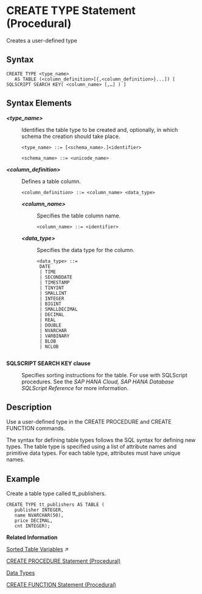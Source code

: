 <!-- loio20d5c1ed75191014a80d897035629def -->

# CREATE TYPE Statement \(Procedural\)

Creates a user-defined type



<a name="loio20d5c1ed75191014a80d897035629def__sql_create_type_1sql_create_type_syntax"/>

## Syntax

```
CREATE TYPE <type_name>
   AS TABLE (<column_definition>[{,<column_definition>}...]) [ SQLSCRIPT SEARCH KEY( <column_name> [,…] ) ]
```



<a name="loio20d5c1ed75191014a80d897035629def__sql_create_type_1sql_create_type_syntax_elements"/>

## Syntax Elements


<dl>
<dt><b>

*<type\_name\>*

</b></dt>
<dd>

Identifies the table type to be created and, optionally, in which schema the creation should take place.

```
<type_name> ::= [<schema_name>.]<identifier>

<schema_name> ::= <unicode_name>
```



</dd><dt><b>

*<column\_definition\>*

</b></dt>
<dd>

Defines a table column.

```
<column_definition> ::= <column_name> <data_type> 
```


<dl>
<dt><b>

*<column\_name\>*

</b></dt>
<dd>

Specifies the table column name.

```
<column_name> ::= <identifier>
```



</dd><dt><b>

*<data\_type\>*

</b></dt>
<dd>

Specifies the data type for the column.

```
<data_type> ::=
 DATE
 | TIME
 | SECONDDATE
 | TIMESTAMP
 | TINYINT
 | SMALLINT
 | INTEGER
 | BIGINT
 | SMALLDECIMAL
 | DECIMAL
 | REAL
 | DOUBLE
 | NVARCHAR
 | VARBINARY
 | BLOB
 | NCLOB


```



</dd>
</dl>



</dd><dt><b>

SQLSCRIPT SEARCH KEY clause

</b></dt>
<dd>

Specifies sorting instructions for the table. For use with SQLScript procedures. See the *SAP HANA Cloud, SAP HANA Database SQLScript Reference* for more information.



</dd>
</dl>



<a name="loio20d5c1ed75191014a80d897035629def__sql_create_type_1sql_create_type_description"/>

## Description

Use a user-defined type in the CREATE PROCEDURE and CREATE FUNCTION commands.

The syntax for defining table types follows the SQL syntax for defining new types. The table type is specified using a list of attribute names and primitive data types. For each table type, attributes must have unique names.



<a name="loio20d5c1ed75191014a80d897035629def__sql_create_type_1sql_create_type_examples"/>

## Example

Create a table type called tt\_publishers.

```
CREATE TYPE tt_publishers AS TABLE (
   publisher INTEGER,
   name NVARCHAR(50),
   price DECIMAL,
   cnt INTEGER);
```

**Related Information**  


[Sorted Table Variables](https://help.sap.com/viewer/d1cb63c8dd8e4c35a0f18aef632687f0/2023_4_QRC/en-US/9f10ff55cedf4298b3fd7aebe6776a51.html "") :arrow_upper_right:

[CREATE PROCEDURE Statement \(Procedural\)](create-procedure-statement-procedural-20d4674.md "Creates a procedure that uses the specified programming language.")

[Data Types](../data-types-20a1569.md "A data type defines the characteristics of a data value. A special value of NULL is included in every data type to indicate the absence of a value.")

[CREATE FUNCTION Statement \(Procedural\)](create-function-statement-procedural-20d42e7.md "Creates a user-defined function.")


